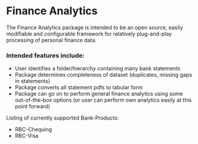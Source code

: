 # Finance Analytics

The Finance Analytics package is intended to be an open source, easily modifiable and configurable framework for relatively plug-and-play processing of personal finance data.

### Intended features include:
- User identifies a folder/hierarchy containing many bank statements
- Package determines completeness of dataset (duplicates, missing gaps in statements)
- Package converts all statement pdfs to tabular form
- Package can go on to perform general finance analytics using some out-of-the-box options (or user can perform own analytics easily at this point forward)

Listing of currently supported Bank-Products:
- RBC-Chequing
- RBC-Visa
